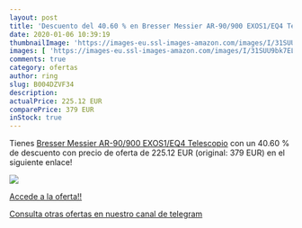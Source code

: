 ```yaml
---
layout: post
title: 'Descuento del 40.60 % en Bresser Messier AR-90/900 EXOS1/EQ4 Tele'
date: 2020-01-06 10:39:19
thumbnailImage: 'https://images-eu.ssl-images-amazon.com/images/I/31SUU9bk7EL._SL200_.jpg'
images: [ 'https://images-eu.ssl-images-amazon.com/images/I/31SUU9bk7EL._SL200_.jpg' ]
comments: true
category: ofertas
author: ring
slug: B004DZVF34
description:
actualPrice: 225.12 EUR
comparePrice: 379 EUR
inStock: true
---
```


Tienes [Bresser Messier AR-90/900 EXOS1/EQ4 Telescopio](https://www.amazon.com/dp/B004DZVF34/?tag=redken08-20) con un 40.60 % de descuento con precio de oferta de 225.12 EUR (original: 379 EUR) en el siguiente enlace!

[![](https://images-eu.ssl-images-amazon.com/images/I/31SUU9bk7EL._SL200_.jpg)](https://www.amazon.com/dp/B004DZVF34/?tag=redken08-20)

[Accede a la oferta!!](https://www.amazon.com/dp/B004DZVF34/?tag=redken08-20)

[Consulta otras ofertas en nuestro canal de telegram](https://t.me/s/ofertas25)

